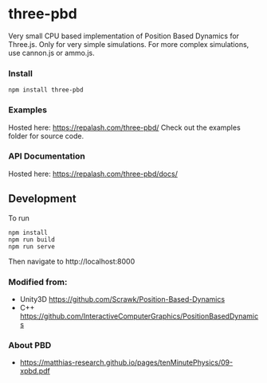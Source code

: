 # three-pbd

Very small CPU based implementation of Position Based Dynamics for Three.js. Only for very simple simulations. 
For more complex simulations, use cannon.js or ammo.js.

### Install

```
npm install three-pbd
```

### Examples
Hosted here: https://repalash.com/three-pbd/
Check out the examples folder for source code.

### API Documentation
Hosted here: https://repalash.com/three-pbd/docs/

## Development
To run
```
npm install
npm run build
npm run serve
```
Then navigate to http://localhost:8000

### Modified from:
* Unity3D https://github.com/Scrawk/Position-Based-Dynamics
* C++ https://github.com/InteractiveComputerGraphics/PositionBasedDynamics 

### About PBD
* https://matthias-research.github.io/pages/tenMinutePhysics/09-xpbd.pdf